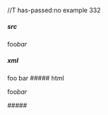 //T has-passed:no
example 332
##### src
foo*bar*
##### xml
<?xml version="1.0" encoding="UTF-8"?>
<!DOCTYPE document SYSTEM "CommonMark.dtd">
<document xmlns="http://commonmark.org/xml/1.0">
  <paragraph>
    <text>foo</text>
    <emph>
      <text>bar</text>
    </emph>
  </paragraph>
</document>
##### html
<p>foo<em>bar</em></p>
#####
